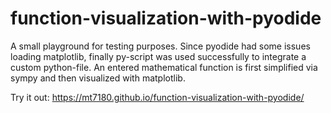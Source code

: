 # function-visualization-with-pyodide
A small playground for testing purposes.
Since pyodide had some issues loading matplotlib, finally py-script was used successfully to integrate a custom python-file. An entered mathematical function is first simplified via sympy and then visualized with matplotlib.

Try it out: https://mt7180.github.io/function-visualization-with-pyodide/
